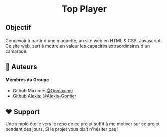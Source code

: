 
# <p align="center">Top Player</p>
  

## <p align="left">Objectif</p>
  
Concevoir à partir d'une maquette, un site web en HTML & CSS, Javascript. <br>
Ce site web, sert à mettre en valeur les capacités extraordinaires d'un camarade.

## 🙇 Auteurs
#### Membres du Groupe
- Github Maxime: [@Oomaxime](https://github.com/Oomaxime)
- Github Alexis: [@Alexis-Gontier](https://github.com/Alexis-Gontier)    

## ❤️ Support  
Une simple étoile vers le repo de ce projet suffit à me motiver sur ce projet pendant des jours. Si le projet vous plait n'hésiter pas !
